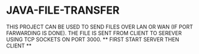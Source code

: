 # JAVA-FILE-TRANSFER
THIS PROJECT CAN BE USED TO SEND FILES OVER LAN OR WAN (IF PORT FARWARDING IS DONE).
THE FILE IS SENT FROM CLIENT TO SEREVER USING TCP SOCKETS ON PORT 3000.
** FIRST START SERVER THEN CLIENT **
